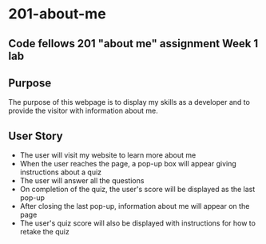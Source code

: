 # 201-about-me
Code fellows 201 "about me" assignment
Week 1 lab
---

## Purpose
The purpose of this webpage is to display my skills as a developer and to provide the visitor with information about me.

## User Story
 - The user will visit my website to learn more about me
 - When the user reaches the page, a pop-up box will appear giving instructions about a quiz
 - The user will answer all the questions
 - On completion of the quiz, the user's score will be displayed as the last pop-up
 - After closing the last pop-up, information about me will appear on the page
 - The user's quiz score will also be displayed with instructions for how to retake the quiz


